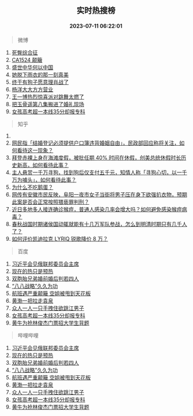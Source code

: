 <div align="center"><h2>实时热搜榜</h2><h4>2023-07-11 06:22:01</h4></div>

> 微博  

1. [死臀综合征](https://s.weibo.com/weibo?q=%E6%AD%BB%E8%87%80%E7%BB%BC%E5%90%88%E5%BE%81&t=31&band_rank=1&Refer=top)<br />
2. [CA1524 颠簸](https://s.weibo.com/weibo?q=CA1524%20%E9%A2%A0%E7%B0%B8&t=31&band_rank=2&Refer=top)<br />
3. [盛世中华何以中国](https://s.weibo.com/weibo?q=%23%E7%9B%9B%E4%B8%96%E4%B8%AD%E5%8D%8E%E4%BD%95%E4%BB%A5%E4%B8%AD%E5%9B%BD%23&t=31&band_rank=3&Refer=top)<br />
4. [她脱下雨衣的那一刻真美](https://s.weibo.com/weibo?q=%23%E5%A5%B9%E8%84%B1%E4%B8%8B%E9%9B%A8%E8%A1%A3%E7%9A%84%E9%82%A3%E4%B8%80%E5%88%BB%E7%9C%9F%E7%BE%8E%23&t=31&band_rank=4&Refer=top)<br />
5. [终于有狗子愿意理肖战了](https://s.weibo.com/weibo?q=%23%E7%BB%88%E4%BA%8E%E6%9C%89%E7%8B%97%E5%AD%90%E6%84%BF%E6%84%8F%E7%90%86%E8%82%96%E6%88%98%E4%BA%86%23&t=31&band_rank=5&Refer=top)<br />
6. [杨洋大大方方营业](https://s.weibo.com/weibo?q=%23%E6%9D%A8%E6%B4%8B%E5%A4%A7%E5%A4%A7%E6%96%B9%E6%96%B9%E8%90%A5%E4%B8%9A%23&t=31&band_rank=6&Refer=top)<br />
7. [王一博热烈惊喜派对跳舞太燃了](https://s.weibo.com/weibo?q=%23%E7%8E%8B%E4%B8%80%E5%8D%9A%E7%83%AD%E7%83%88%E6%83%8A%E5%96%9C%E6%B4%BE%E5%AF%B9%E8%B7%B3%E8%88%9E%E5%A4%AA%E7%87%83%E4%BA%86%23&t=31&band_rank=7&Refer=top)<br />
8. [把玉骨遥第八集搬进了婚礼现场](https://s.weibo.com/weibo?q=%23%E6%8A%8A%E7%8E%89%E9%AA%A8%E9%81%A5%E7%AC%AC%E5%85%AB%E9%9B%86%E6%90%AC%E8%BF%9B%E4%BA%86%E5%A9%9A%E7%A4%BC%E7%8E%B0%E5%9C%BA%23&t=31&band_rank=8&Refer=top)<br />
9. [女孩高考超一本线35分却报专科](https://s.weibo.com/weibo?q=%23%E5%A5%B3%E5%AD%A9%E9%AB%98%E8%80%83%E8%B6%85%E4%B8%80%E6%9C%AC%E7%BA%BF35%E5%88%86%E5%8D%B4%E6%8A%A5%E4%B8%93%E7%A7%91%23&t=31&band_rank=9&Refer=top)<br />

> 知乎  

1. []()<br />
2. [网民指「结婚登记必须提供户口簿违背婚姻自由」，民政部回应称将关注，如何看待这一现象？](https://www.zhihu.com/question/611310583)<br />
3. [拜登赤裸上身在海滩度假，被批任期 40% 时间在休假，创美总统休假时长历史新高，如何看待此事？](https://www.zhihu.com/question/611322540)<br />
4. [主人悬赏一千万寻狗，找到狗后仅支付五千元，知情人称「寻狗心切，以一千万为噱头」，如何看待此事？](https://www.zhihu.com/question/611291798)<br />
5. [为什么不吃鹅蛋？](https://www.zhihu.com/question/334887852)<br />
6. [网传有安徽市民反映，阜阳一夜市女子当街将男子压在身下欲强扒衣物，预期此案是否会正常按照猥亵罪判刑？](https://www.zhihu.com/question/611354606)<br />
7. [近日多地多人接连确诊猴痘，普通人感染几率会增大吗？如何避免感染猴痘病毒？](https://www.zhihu.com/question/611035533)<br />
8. [春秋战国时期诸侯国动辄就能有十几万军队参战，怎么到明清时期只有几千人了？](https://www.zhihu.com/question/611197393)<br />
9. [如何评价凯迪拉克 LYRIQ 锐歌降价 8 万？](https://www.zhihu.com/question/611313842)<br />

> 百度  

1. [习近平会见俄联邦委员会主席](https://www.baidu.com/s?wd=%E4%B9%A0%E8%BF%91%E5%B9%B3%E4%BC%9A%E8%A7%81%E4%BF%84%E8%81%94%E9%82%A6%E5%A7%94%E5%91%98%E4%BC%9A%E4%B8%BB%E5%B8%AD&sa=fyb_news&rsv_dl=fyb_news)<br />
2. [现在的热只是预热](https://www.baidu.com/s?wd=%E7%8E%B0%E5%9C%A8%E7%9A%84%E7%83%AD%E5%8F%AA%E6%98%AF%E9%A2%84%E7%83%AD&sa=fyb_news&rsv_dl=fyb_news)<br />
3. [双胞胎兄弟婚前婚后判若四人](https://www.baidu.com/s?wd=%E5%8F%8C%E8%83%9E%E8%83%8E%E5%85%84%E5%BC%9F%E5%A9%9A%E5%89%8D%E5%A9%9A%E5%90%8E%E5%88%A4%E8%8B%A5%E5%9B%9B%E4%BA%BA&sa=fyb_news&rsv_dl=fyb_news)<br />
4. [“八八战略”久久为功](https://www.baidu.com/s?wd=%E2%80%9C%E5%85%AB%E5%85%AB%E6%88%98%E7%95%A5%E2%80%9D%E4%B9%85%E4%B9%85%E4%B8%BA%E5%8A%9F&sa=fyb_news&rsv_dl=fyb_news)<br />
5. [航班遇严重颠簸 空姐被甩到天花板](https://www.baidu.com/s?wd=%E8%88%AA%E7%8F%AD%E9%81%87%E4%B8%A5%E9%87%8D%E9%A2%A0%E7%B0%B8+%E7%A9%BA%E5%A7%90%E8%A2%AB%E7%94%A9%E5%88%B0%E5%A4%A9%E8%8A%B1%E6%9D%BF&sa=fyb_news&rsv_dl=fyb_news)<br />
6. [黄渤一把拉走袁泉](https://www.baidu.com/s?wd=%E9%BB%84%E6%B8%A4%E4%B8%80%E6%8A%8A%E6%8B%89%E8%B5%B0%E8%A2%81%E6%B3%89&sa=fyb_news&rsv_dl=fyb_news)<br />
7. [众人一人一只手拽住欲跳江男子](https://www.baidu.com/s?wd=%E4%BC%97%E4%BA%BA%E4%B8%80%E4%BA%BA%E4%B8%80%E5%8F%AA%E6%89%8B%E6%8B%BD%E4%BD%8F%E6%AC%B2%E8%B7%B3%E6%B1%9F%E7%94%B7%E5%AD%90&sa=fyb_news&rsv_dl=fyb_news)<br />
8. [女孩高考超一本线35分却报专科](https://www.baidu.com/s?wd=%E5%A5%B3%E5%AD%A9%E9%AB%98%E8%80%83%E8%B6%85%E4%B8%80%E6%9C%AC%E7%BA%BF35%E5%88%86%E5%8D%B4%E6%8A%A5%E4%B8%93%E7%A7%91&sa=fyb_news&rsv_dl=fyb_news)<br />
9. [黄牛为抢林俊杰门票招大学生背题](https://www.baidu.com/s?wd=%E9%BB%84%E7%89%9B%E4%B8%BA%E6%8A%A2%E6%9E%97%E4%BF%8A%E6%9D%B0%E9%97%A8%E7%A5%A8%E6%8B%9B%E5%A4%A7%E5%AD%A6%E7%94%9F%E8%83%8C%E9%A2%98&sa=fyb_news&rsv_dl=fyb_news)<br />

> 哔哩哔哩  

1. [习近平会见俄联邦委员会主席](https://www.baidu.com/s?wd=%E4%B9%A0%E8%BF%91%E5%B9%B3%E4%BC%9A%E8%A7%81%E4%BF%84%E8%81%94%E9%82%A6%E5%A7%94%E5%91%98%E4%BC%9A%E4%B8%BB%E5%B8%AD&sa=fyb_news&rsv_dl=fyb_news)<br />
2. [现在的热只是预热](https://www.baidu.com/s?wd=%E7%8E%B0%E5%9C%A8%E7%9A%84%E7%83%AD%E5%8F%AA%E6%98%AF%E9%A2%84%E7%83%AD&sa=fyb_news&rsv_dl=fyb_news)<br />
3. [双胞胎兄弟婚前婚后判若四人](https://www.baidu.com/s?wd=%E5%8F%8C%E8%83%9E%E8%83%8E%E5%85%84%E5%BC%9F%E5%A9%9A%E5%89%8D%E5%A9%9A%E5%90%8E%E5%88%A4%E8%8B%A5%E5%9B%9B%E4%BA%BA&sa=fyb_news&rsv_dl=fyb_news)<br />
4. [“八八战略”久久为功](https://www.baidu.com/s?wd=%E2%80%9C%E5%85%AB%E5%85%AB%E6%88%98%E7%95%A5%E2%80%9D%E4%B9%85%E4%B9%85%E4%B8%BA%E5%8A%9F&sa=fyb_news&rsv_dl=fyb_news)<br />
5. [航班遇严重颠簸 空姐被甩到天花板](https://www.baidu.com/s?wd=%E8%88%AA%E7%8F%AD%E9%81%87%E4%B8%A5%E9%87%8D%E9%A2%A0%E7%B0%B8+%E7%A9%BA%E5%A7%90%E8%A2%AB%E7%94%A9%E5%88%B0%E5%A4%A9%E8%8A%B1%E6%9D%BF&sa=fyb_news&rsv_dl=fyb_news)<br />
6. [黄渤一把拉走袁泉](https://www.baidu.com/s?wd=%E9%BB%84%E6%B8%A4%E4%B8%80%E6%8A%8A%E6%8B%89%E8%B5%B0%E8%A2%81%E6%B3%89&sa=fyb_news&rsv_dl=fyb_news)<br />
7. [众人一人一只手拽住欲跳江男子](https://www.baidu.com/s?wd=%E4%BC%97%E4%BA%BA%E4%B8%80%E4%BA%BA%E4%B8%80%E5%8F%AA%E6%89%8B%E6%8B%BD%E4%BD%8F%E6%AC%B2%E8%B7%B3%E6%B1%9F%E7%94%B7%E5%AD%90&sa=fyb_news&rsv_dl=fyb_news)<br />
8. [女孩高考超一本线35分却报专科](https://www.baidu.com/s?wd=%E5%A5%B3%E5%AD%A9%E9%AB%98%E8%80%83%E8%B6%85%E4%B8%80%E6%9C%AC%E7%BA%BF35%E5%88%86%E5%8D%B4%E6%8A%A5%E4%B8%93%E7%A7%91&sa=fyb_news&rsv_dl=fyb_news)<br />
9. [黄牛为抢林俊杰门票招大学生背题](https://www.baidu.com/s?wd=%E9%BB%84%E7%89%9B%E4%B8%BA%E6%8A%A2%E6%9E%97%E4%BF%8A%E6%9D%B0%E9%97%A8%E7%A5%A8%E6%8B%9B%E5%A4%A7%E5%AD%A6%E7%94%9F%E8%83%8C%E9%A2%98&sa=fyb_news&rsv_dl=fyb_news)<br />
